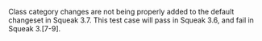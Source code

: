 Class category changes are not being properly added to the default changeset in Squeak 3.7. This test case will pass in Squeak 3.6, and fail in Squeak 3.[7-9].